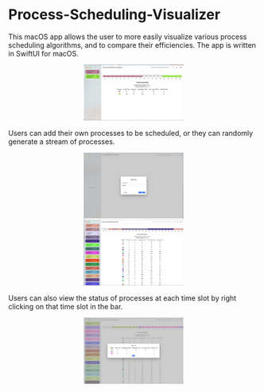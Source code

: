 # Process-Scheduling-Visualizer

This macOS app allows the user to more easily visualize various process scheduling algorithms, and to compare their efficiencies. The app is written in SwiftUI for macOS.

<div align="center">
<img src="Images/Image 1.png" width="200"/>
</div>

Users can add their own processes to be scheduled, or they can randomly generate a stream of processes.

<div align="center">
<img src="Images/Image 3.png" width="200"/>
</div>

<div align="center">
<img src="Images/Image 2.png" width="200"/>
</div>

Users can also view the status of processes at each time slot by right clicking on that time slot in the bar.

<div align="center">
<img src="Images/Image 4.png" width="200"/>
</div>
